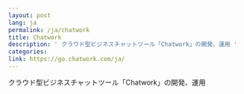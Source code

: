 ```yaml
---
layout: post
lang: ja
permalink: /ja/chatwork
title: Chatwork
description: ' クラウド型ビジネスチャットツール「Chatwork」の開発、運用 '
categories: 
link: https://go.chatwork.com/ja/
---
```


<p>クラウド型ビジネスチャットツール「Chatwork」の開発、運用</p>
